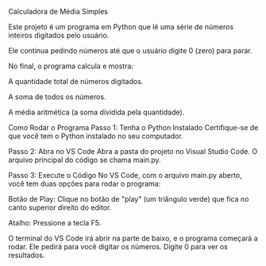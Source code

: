 Calculadora de Média Simples

Este projeto é um programa em Python que lê uma série de números inteiros digitados pelo usuário. 

Ele continua pedindo números até que o usuário digite 0 (zero) para parar.

No final, o programa calcula e mostra:

A quantidade total de números digitados.

A soma de todos os números.

A média aritmética (a soma dividida pela quantidade).

Como Rodar o Programa
Passo 1: Tenha o Python Instalado
Certifique-se de que você tem o Python instalado no seu computador.

Passo 2: Abra no VS Code
Abra a pasta do projeto no Visual Studio Code. O arquivo principal do código se chama main.py.

Passo 3: Execute o Código
No VS Code, com o arquivo main.py aberto, você tem duas opções para rodar o programa:

Botão de Play: Clique no botão de "play" (um triângulo verde) que fica no canto superior direito do editor.

Atalho: Pressione a tecla F5.

O terminal do VS Code irá abrir na parte de baixo, e o programa começará a rodar. Ele pedirá para você digitar os números. Digite 0 para ver os resultados.
